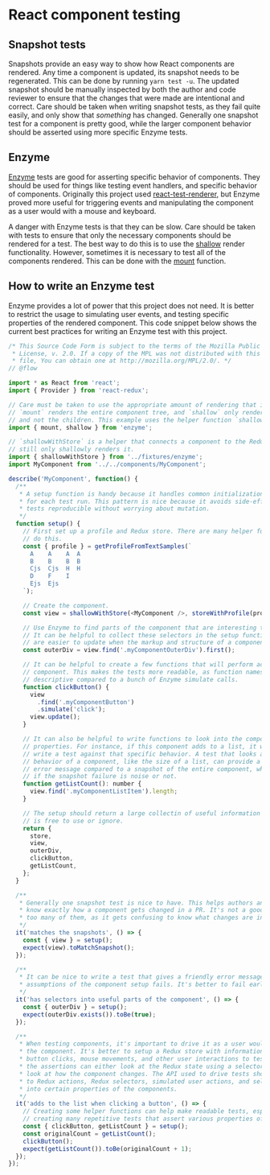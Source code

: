 # React component testing

## Snapshot tests

Snapshots provide an easy way to show how React components are rendered. Any time a component is updated, its snapshot needs to be regenerated. This can be done by running `yarn test -u`. The updated snapshot should be manually inspected by both the author and code reviewer to ensure that the changes that were made are intentional and correct. Care should be taken when writing snapshot tests, as they fail quite easily, and only show that *something* has changed. Generally one snapshot test for a component is pretty good, while the larger component behavior should be asserted using more specific Enzyme tests.

## Enzyme

[Enzyme](https://github.com/airbnb/enzyme) tests are good for asserting specific behavior of components. They should be used for things like testing event handlers, and specific behavior of components. Originally this project used [react-test-renderer](https://www.npmjs.com/package/react-test-renderer), but Enzyme proved more useful for triggering events and manipulating the component as a user would with a mouse and keyboard.

A danger with Enzyme tests is that they can be slow. Care should be taken with tests to ensure that only the necessary components should be rendered for a test. The best way to do this is to use the [shallow](https://github.com/airbnb/enzyme/blob/master/docs/api/shallow.md) render functionality. However, sometimes it is necessary to test all of the components rendered. This can be done with the [mount](https://github.com/airbnb/enzyme/blob/master/docs/api/mount.md) function.

## How to write an Enzyme test

Enzyme provides a lot of power that this project does not need. It is better to restrict the usage to simulating user events, and testing specific properties of the rendered component. This code snippet below shows the current best practices for writing an Enzyme test with this project.

```js
/* This Source Code Form is subject to the terms of the Mozilla Public
 * License, v. 2.0. If a copy of the MPL was not distributed with this
 * file, You can obtain one at http://mozilla.org/MPL/2.0/. */
// @flow

import * as React from 'react';
import { Provider } from 'react-redux';

// Care must be taken to use the appropriate amount of rendering that is needed.
// `mount` renders the entire component tree, and `shallow` only renders the component,
// and not the children. This example uses the helper function `shallowWithStore`
import { mount, shallow } from 'enzyme';

// `shallowWithStore` is a helper that connects a component to the Redux store, but
// still only shallowly renders it.
import { shallowWithStore } from '../fixtures/enzyme';
import MyComponent from '../../components/MyComponent';

describe('MyComponent', function() {
  /**
   * A setup function is handy because it handles common initialization and helpers
   * for each test run. This pattern is nice because it avoids side-effects, and makes
   * tests reproducible without worrying about mutation.
   */
  function setup() {
    // First set up a profile and Redux store. There are many helper functions that can
    // do this.
    const { profile } = getProfileFromTextSamples(`
      A    A    A  A
      B    B    B  B
      Cjs  Cjs  H  H
      D    F    I
      Ejs  Ejs
    `);

    // Create the component.
    const view = shallowWithStore(<MyComponent />, storeWithProfile(profile));

    // Use Enzyme to find parts of the component that are interesting to use in tests.
    // It can be helpful to collect these selectors in the setup function so that they
    // are easier to update when the markup and structure of a component changes.
    const outerDiv = view.find('.myComponentOuterDiv').first();

    // It can be helpful to create a few functions that will perform actions on the
    // component. This makes the tests more readable, as function names can be more
    // descriptive compared to a bunch of Enzyme simulate calls.
    function clickButton() {
      view
        .find('.myComponentButton')
        .simulate('click');
      view.update();
    }

    // It can also be helpful to write functions to look into the component for certain
    // properties. For instance, if this component adds to a list, it would be nice to
    // write a test against that specific behavior. A test that looks at a single
    // behavior of a component, like the size of a list, can provide a much more helpful
    // error message compared to a snapshot of the entire component, where it is unclear
    // if the snapshot failure is noise or not.
    function getListCount(): number {
      view.find('.myComponentListItem').length;
    }

    // The setup should return a large collectin of useful information that each test
    // is free to use or ignore.
    return {
      store,
      view,
      outerDiv,
      clickButton,
      getListCount,
    };
  }

  /**
   * Generally one snapshot test is nice to have. This helps authors and reviewers
   * know exactly how a component gets changed in a PR. It's not a good idea to have
   * too many of them, as it gets confusing to know what changes are intentional or not.
   */
  it('matches the snapshots', () => {
    const { view } = setup();
    expect(view).toMatchSnapshot();
  });

  /**
   * It can be nice to write a test that gives a friendly error message if some of the
   * assumptions of the component setup fails. It's better to fail earlier.
   */
  it('has selectors into useful parts of the component', () => {
    const { outerDiv } = setup();
    expect(outerDiv.exists()).toBe(true);
  });

  /**
   * When testing components, it's important to drive it as a user would interact with
   * the component. It's better to setup a Redux store with information, then use
   * button clicks, mouse movements, and other user interactions to test behavior. Then
   * the assertions can either look at the Redux state using a selector, or it can
   * look at how the component changes. The API used to drive tests should be restricted
   * to Redux actions, Redux selectors, simulated user actions, and selectors looking
   * into certain properties of the components.
   */
  it('adds to the list when clicking a button', () => {
    // Creating some helper functions can help make readable tests, especially when
    // creating many repetitive tests that assert various properties of the component.
    const { clickButton, getListCount } = setup();
    const originalCount = getListCount();
    clickButton();
    expect(getListCount()).toBe(originalCount + 1);
  });
});
```
